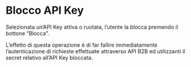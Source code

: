 # Blocco API Key

Selezionata un’API Key attiva o ruotata, l’utente la blocca premendo il bottone “Blocca”.

L’effetto di questa operazione è di far fallire immediatamente l’autenticazione di richieste effettuate attraverso API B2B ed utilizzanti il secret relativo all’API Key bloccata.
